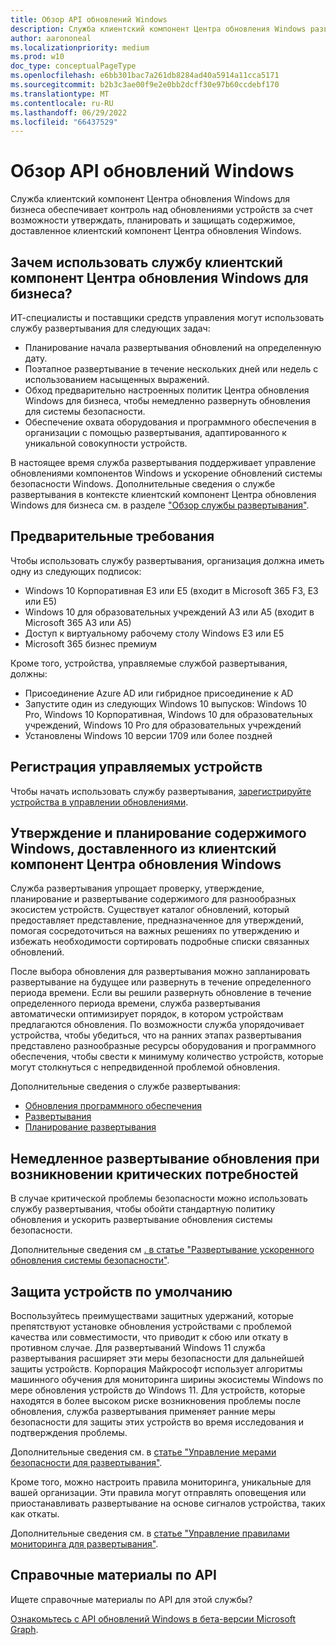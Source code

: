 ```yaml
---
title: Обзор API обновлений Windows
description: Служба клиентский компонент Центра обновления Windows развертывания для бизнеса предоставляет вашей организации контроль над обновлениями, предлагаемыми для устройств.
author: aarononeal
ms.localizationpriority: medium
ms.prod: w10
doc_type: conceptualPageType
ms.openlocfilehash: e6bb301bac7a261db8284ad40a5914a11cca5171
ms.sourcegitcommit: b2b3c3ae00f9e2e0bb2dcff30e97b60ccdebf170
ms.translationtype: MT
ms.contentlocale: ru-RU
ms.lasthandoff: 06/29/2022
ms.locfileid: "66437529"
---
```

# <a name="windows-updates-api-overview"></a>Обзор API обновлений Windows

Служба клиентский компонент Центра обновления Windows для бизнеса обеспечивает контроль над обновлениями устройств за счет возможности утверждать, планировать и защищать содержимое, доставленное клиентский компонент Центра обновления Windows.

## <a name="why-use-the-windows-update-for-business-deployment-service"></a>Зачем использовать службу клиентский компонент Центра обновления Windows для бизнеса?

ИТ-специалисты и поставщики средств управления могут использовать службу развертывания для следующих задач:
* Планирование начала развертывания обновлений на определенную дату.
* Поэтапное развертывание в течение нескольких дней или недель с использованием насыщенных выражений.
* Обход предварительно настроенных политик Центра обновления Windows для бизнеса, чтобы немедленно развернуть обновления для системы безопасности.
* Обеспечение охвата оборудования и программного обеспечения в организации с помощью развертывания, адаптированного к уникальной совокупности устройств.

В настоящее время служба развертывания поддерживает управление обновлениями компонентов Windows и ускорение обновлений системы безопасности Windows. Дополнительные сведения о службе развертывания в контексте клиентский компонент Центра обновления Windows для бизнеса см. в разделе ["Обзор службы развертывания"](/windows/deployment/update/deployment-service-overview).

## <a name="prerequisites"></a>Предварительные требования

Чтобы использовать службу развертывания, организация должна иметь одну из следующих подписок:
* Windows 10 Корпоративная E3 или E5 (входит в Microsoft 365 F3, E3 или E5)
* Windows 10 для образовательных учреждений A3 или A5 (входит в Microsoft 365 A3 или A5)
* Доступ к виртуальному рабочему столу Windows E3 или E5
* Microsoft 365 бизнес премиум

Кроме того, устройства, управляемые службой развертывания, должны:
* Присоединение Azure AD или гибридное присоединение к AD
* Запустите один из следующих Windows 10 выпусков: Windows 10 Pro, Windows 10 Корпоративная, Windows 10 для образовательных учреждений, Windows 10 Pro для образовательных учреждений
* Установлены Windows 10 версии 1709 или более поздней

## <a name="enroll-devices-to-be-managed"></a>Регистрация управляемых устройств

Чтобы начать использовать службу развертывания, [зарегистрируйте устройства в управлении обновлениями](windowsupdates-enroll.md).

## <a name="approve-and-schedule-windows-content-delivered-from-windows-update"></a>Утверждение и планирование содержимого Windows, доставленного из клиентский компонент Центра обновления Windows

Служба развертывания упрощает проверку, утверждение, планирование и развертывание содержимого для разнообразных экосистем устройств. Существует каталог обновлений, который предоставляет представление, предназначенное для утверждений, помогая сосредоточиться на важных решениях по утверждению и избежать необходимости сортировать подробные списки связанных обновлений.

После выбора обновления для развертывания можно запланировать развертывание на будущее или развернуть в течение определенного периода времени. Если вы решили развернуть обновление в течение определенного периода времени, служба развертывания автоматически оптимизирует порядок, в котором устройствам предлагаются обновления. По возможности служба упорядочивает устройства, чтобы убедиться, что на ранних этапах развертывания представлено разнообразные ресурсы оборудования и программного обеспечения, чтобы свести к минимуму количество устройств, которые могут столкнуться с непредвиденной проблемой обновления. 

Дополнительные сведения о службе развертывания:
* [Обновления программного обеспечения](windowsupdates-software-updates.md)
* [Развертывания](windowsupdates-deployments.md)
* [Планирование развертывания](windowsupdates-schedule-deployment.md)

## <a name="immediately-deploy-an-update-when-critical-needs-arise"></a>Немедленное развертывание обновления при возникновении критических потребностей

В случае критической проблемы безопасности можно использовать службу развертывания, чтобы обойти стандартную политику обновления и ускорить развертывание обновления системы безопасности.

Дополнительные сведения см [. в статье "Развертывание ускоренного обновления системы безопасности"](windowsupdates-deploy-expedited-update.md).

## <a name="protect-devices-by-default"></a>Защита устройств по умолчанию

Воспользуйтесь преимуществами [](/windows/deployment/update/safeguard-holds) защитных удержаний, которые препятствуют установке обновления устройствами с проблемой качества или совместимости, что приводит к сбою или откату в противном случае. Для развертываний Windows 11 служба развертывания расширяет эти меры безопасности для дальнейшей защиты устройств. Корпорация Майкрософт использует алгоритмы машинного обучения для мониторинга ширины экосистемы Windows по мере обновления устройств до Windows 11. Для устройств, которые находятся в более высоком риске возникновения проблемы после обновления, служба развертывания применяет ранние меры безопасности для защиты этих устройств во время исследования и подтверждения проблемы.

Дополнительные сведения см. в [статье "Управление мерами безопасности для развертывания"](windowsupdates-manage-safeguards.md).

Кроме того, можно настроить правила мониторинга, уникальные для вашей организации. Эти правила могут отправлять оповещения или приостанавливать развертывание на основе сигналов устройства, таких как откаты.

Дополнительные сведения см. в [статье "Управление правилами мониторинга для развертывания"](windowsupdates-manage-monitoring-rules.md).

## <a name="api-reference"></a>Справочные материалы по API

Ищете справочные материалы по API для этой службы?

[Ознакомьтесь с API обновлений Windows в бета-версии Microsoft Graph](/graph/api/resources/windowsupdates-updates?view=graph-rest-beta&preserve-view=true).

